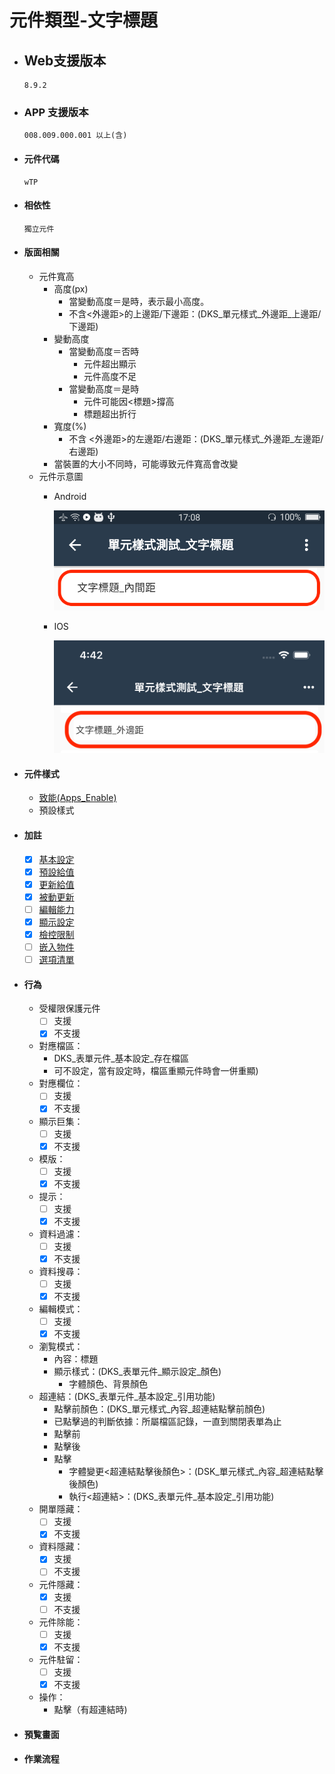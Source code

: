 # 元件類型-文字標題

* ## Web支援版本
  
      8.9.2

* ### APP 支援版本

      008.009.000.001 以上(含)

* #### 元件代碼

      wTP

* #### 相依性

      獨立元件

* #### 版面相關

  * 元件寬高
    * 高度(px)
      * 當變動高度＝是時，表示最小高度。
      * 不含<外邊距>的上邊距/下邊距：(DKS_單元樣式_外邊距_上邊距/下邊距)
    * 變動高度
      * 當變動高度＝否時
        * 元件超出顯示
        * 元件高度不足
      * 當變動高度＝是時
        * 元件可能因<標題>撐高
        * 標題超出折行
    * 寬度(%)
      * 不含 <外邊距>的左邊距/右邊距：(DKS_單元樣式_外邊距_左邊距/右邊距)
    * 當裝置的大小不同時，可能導致元件寬高會改變
  * 元件示意圖
    * Android

        ![image](./image/android/componentLabel.png)

    * IOS

        ![image](./image/ios/componentLabel.png)

* #### 元件樣式

  * [致能(Apps_Enable)](../General/style.md#致能Apps_Enable)
  * 預設樣式

* #### 加註

  * [x] [基本設定](../Addition/Component/basicSettings)
  * [x] [預設給值](../Addition/Component/defaultValue)
  * [x] [更新給值](../Addition/Component/updateValue)
  * [x] [被動更新](../Addition/Component/passiveUpdate)
  * [ ] [編輯能力](../Addition/Component/editing)
  * [x] [顯示設定](../Addition/Component/display)
  * [x] [檢控限制](../Addition/Component/prosecutionRestrictions)
  * [ ] [嵌入物件](../Addition/Component/embedded)
  * [ ] [選項清單](../Addition/Component/optionalList)

* #### 行為

  * 受權限保護元件
    * [ ] 支援
    * [x] 不支援
  * 對應檔區：
    * DKS_表單元件_基本設定_存在檔區
    * 可不設定，當有設定時，檔區重顯元件時會一併重顯)
  * 對應欄位：
    * [ ] 支援
    * [x] 不支援
  * 顯示巨集：
    * [ ] 支援
    * [x] 不支援
  * 模版：
    * [ ] 支援
    * [x] 不支援
  * 提示：
    * [ ] 支援
    * [x] 不支援
  * 資料過濾：
    * [ ] 支援
    * [x] 不支援
  * 資料搜尋：
    * [ ] 支援
    * [x] 不支援
  * 編輯模式：
    * [ ] 支援
    * [x] 不支援
  * 瀏覧模式：
    * 內容：標題
    * 顯示樣式：(DKS_表單元件_顯示設定_顏色)
      * 字體顏色、背景顏色
  * 超連結：(DKS_表單元件_基本設定_引用功能)
    * 點擊前顏色：(DKS_單元樣式_內容_超連結點擊前顏色)
    * 已點擊過的判斷依據：所屬檔區記錄，一直到關閉表單為止
    * 點擊前
    * 點擊後
    * 點擊
      * 字體變更<超連結點擊後顏色>：(DSK_單元樣式_內容_超連結點擊後顏色)
      * 執行<超連結>：(DKS_表單元件_基本設定_引用功能)
  * 開單隱藏：
    * [ ] 支援
    * [x] 不支援
  * 資料隱藏：
    * [x] 支援
    * [ ] 不支援
  * 元件隱藏：
    * [x] 支援
    * [ ] 不支援
  * 元件除能：
    * [ ] 支援
    * [x] 不支援
  * 元件駐留：
    * [ ] 支援
    * [x] 不支援
  * 操作：
    * 點擊（有超連結時)

* #### 預覧畫面

* #### 作業流程
